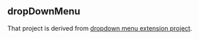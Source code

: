 dropDownMenu
-------------------

That project is derived from [dropdown menu extension project](https://community.qlik.com/docs/DOC-5997).

